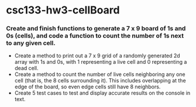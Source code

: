 # csc133-hw3-cellBoard

### Create and finish functions to generate a 7 x 9 board of 1s and 0s (cells), and code a function to count the number of 1s next to any given cell.

- Create a method to print out a 7 x 9 grid of a randomly generated 2d array with 1s and 0s, with 1 representing a live cell and 0 representing a dead cell.
- Create a method to count the number of live cells neighboring any one cell (that is, the 8 cells surrounding it). This includes overlapping at the edge of the board, so even edge cells still have 8 neighbors.
- Create 5 test cases to test and display accurate results on the console in text.
